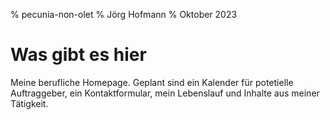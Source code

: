 % pecunia-non-olet
% Jörg Hofmann
% Oktober 2023

# Was gibt es hier

Meine berufliche Homepage. Geplant sind ein Kalender für potetielle Auftraggeber, ein Kontaktformular,
mein Lebenslauf und Inhalte aus meiner Tätigkeit.

